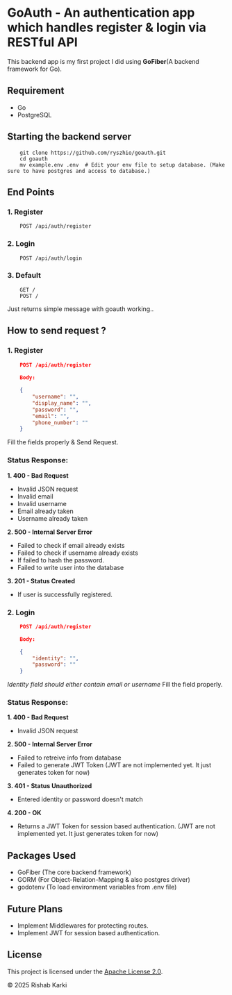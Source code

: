 # GoAuth - An authentication app which handles register & login via RESTful API
This backend app is my first project I did using **GoFiber**(A backend framework for Go).

## Requirement
- Go
- PostgreSQL

## Starting the backend server
```
    git clone https://github.com/ryszhio/goauth.git
    cd goauth
    mv example.env .env  # Edit your env file to setup database. (Make sure to have postgres and access to database.)
```

## End Points
### 1. Register
```
    POST /api/auth/register
```
### 2. Login
```
    POST /api/auth/login
```
### 3. Default
```
    GET /
    POST /
```
Just returns simple message with goauth working..

## How to send request ?
### 1. Register
```json
    POST /api/auth/register
    
    Body:

    {
        "username": "",
        "display_name": "",
        "password": "",
        "email": "",
        "phone_number": ""
    }
```
Fill the fields properly & Send Request.

### Status Response:
**1. 400 - Bad Request**
- Invalid JSON request
- Invalid email
- Invalid username
- Email already taken
- Username already taken

**2. 500 - Internal Server Error**
- Failed to check if email already exists
- Failed to check if username already exists
- If failed to hash the password.
- Failed to write user into the database

**3. 201 - Status Created**
- If user is successfully registered.

### 2. Login
```json
    POST /api/auth/register

    Body:

    {
        "identity": "", 
        "password": ""
    }
```
*Identity field should either contain email or username*
Fill the field properly.

### Status Response:
**1. 400 - Bad Request**
- Invalid JSON request

**2. 500 - Internal Server Error**
- Failed to retreive info from database
- Failed to generate JWT Token (JWT are not implemented yet. It just generates token for now)

**3. 401 - Status Unauthorized**
- Entered identity or password doesn't match

**4. 200 - OK**
- Returns a JWT Token for session based authentication. (JWT are not implemented yet. It just generates token for now)

## Packages Used
- GoFiber (The core backend framework)
- GORM (For Object-Relation-Mapping & also postgres driver)
- godotenv (To load environment variables from .env file)

## Future Plans
- Implement Middlewares for protecting routes.
- Implement JWT for session based authentication.

## License

This project is licensed under the [Apache License 2.0](LICENSE).

© 2025 Rishab Karki
